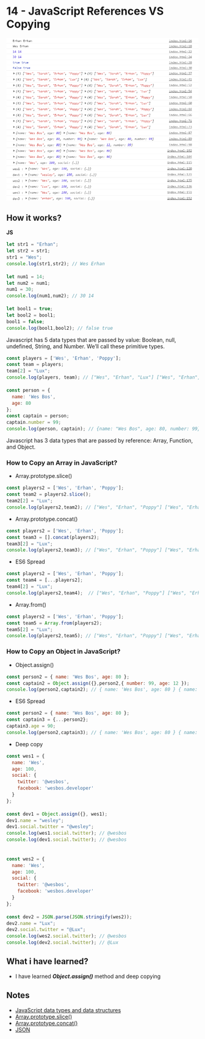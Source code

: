 # 14 - JavaScript References VS Copying

![](https://github.com/erhanersoz/JavaScript30/blob/master/Screenshots/demo_14.png?raw=true)


## How it works?


**JS**

```js
let str1 = "Erhan";
let str2 = str1;
str1 = "Wes";
console.log(str1,str2); // Wes Erhan

let num1 = 14;
let num2 = num1;
num1 = 30;
console.log(num1,num2); // 30 14

let bool1 = true;
let bool2 = bool1;
bool1 = false;
console.log(bool1,bool2); // false true
```
Javascript has 5 data types that are passed by value: Boolean, null, undefined, String, and Number. We’ll call these primitive types.


```js
const players = ['Wes', 'Erhan', 'Poppy'];
const team = players;
team[2] = "Lux";
console.log(players, team); // ["Wes", "Erhan", "Lux"] ["Wes", "Erhan", "Lux"]

const person = {
  name: 'Wes Bos',
  age: 80
};
const captain = person;
captain.number = 99;
console.log(person, captain); // {name: "Wes Bos", age: 80, number: 99} {name: "Wes Bos", age: 80, number: 99}
```
Javascript has 3 data types that are passed by reference: Array, Function, and Object.


### How to Copy an Array in JavaScript?

- Array.prototype.slice\(\)
```js
const players2 = ['Wes', 'Erhan', 'Poppy'];
const team2 = players2.slice();
team2[2] = "Lux";
console.log(players2,team2); // ["Wes", "Erhan", "Poppy"] ["Wes", "Erhan", "Lux"]
```

- Array.prototype.concat\(\)
```js
const players2 = ['Wes', 'Erhan', 'Poppy'];
const team3 = [].concat(players2);
team3[2] = "Lux";
console.log(players2,team3); // ["Wes", "Erhan", "Poppy"] ["Wes", "Erhan", "Lux"]
```

- ES6 Spread
```js
const players2 = ['Wes', 'Erhan', 'Poppy'];
const team4 = [...players2];
team4[2] = "Lux";
console.log(players2,team4);  // ["Wes", "Erhan", "Poppy"] ["Wes", "Erhan", "Lux"]
```

- Array.from\(\)
```js
const players2 = ['Wes', 'Erhan', 'Poppy'];
const team5 = Array.from(players2);
team5[2] = "Lux";
console.log(players2,team5); // ["Wes", "Erhan", "Poppy"] ["Wes", "Erhan", "Lux"]
```


### How to Copy an Object in JavaScript?

- Object.assign\(\)
```js
const person2 = { name: 'Wes Bos', age: 80 };
const captain2 = Object.assign({},person2,{ number: 99, age: 12 });
console.log(person2,captain2); // { name: 'Wes Bos', age: 80 } { name: 'Wes Bos', age: 80, number: 99 }
```

- ES6 Spread
```js
const person2 = { name: 'Wes Bos', age: 80 };
const captain3 = {...person2};
captain3.age = 90;
console.log(person2,captain3); // { name: 'Wes Bos', age: 80 } { name: 'Wes Bos', age: 90 }
```

- Deep copy
```js
const wes1 = {
  name: 'Wes',
  age: 100,
  social: {
    twitter: '@wesbos',
    facebook: 'wesbos.developer'
  }
};

const dev1 = Object.assign({}, wes1);
dev1.name = "wesley";
dev1.social.twitter = "@wesley";
console.log(wes1.social.twitter); // @wesbos
console.log(dev1.social.twitter); // @wesbos


const wes2 = {
  name: 'Wes',
  age: 100,
  social: {
    twitter: '@wesbos',
    facebook: 'wesbos.developer'
  }
};

const dev2 = JSON.parse(JSON.stringify(wes2));
dev2.name = "Lux";
dev2.social.twitter = "@Lux";
console.log(wes2.social.twitter); // @wesbos
console.log(dev2.social.twitter); // @Lux
```

## What i have learned?

- I have learned ***Object.assign\(\)*** method and deep copying

## Notes
- [JavaScript data types and data structures](https://developer.mozilla.org/en-US/docs/Web/JavaScript/Data_structures)
- [Array.prototype.slice\(\)](https://developer.mozilla.org/en-US/docs/Web/JavaScript/Reference/Global_Objects/Array/slice)
- [Array.prototype.concat\(\)](https://developer.mozilla.org/en-US/docs/Web/JavaScript/Reference/Global_Objects/Array/concat)
- [JSON](https://developer.mozilla.org/en-US/docs/Web/JavaScript/Reference/Global_Objects/JSON)
